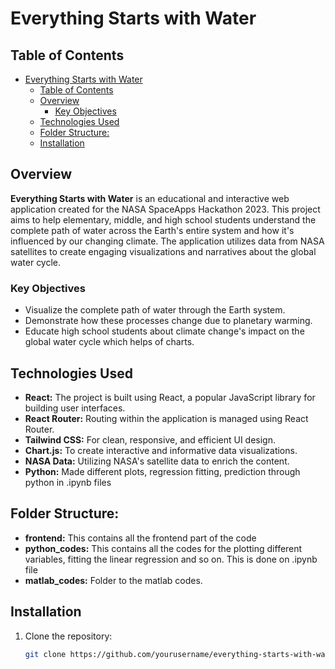 # Everything Starts with Water

## Table of Contents

- [Everything Starts with Water](#everything-starts-with-water)
  - [Table of Contents](#table-of-contents)
  - [Overview](#overview)
    - [Key Objectives](#key-objectives)
  - [Technologies Used](#technologies-used)
  - [Folder Structure:](#folder-structure)
  - [Installation](#installation)

## Overview

**Everything Starts with Water** is an educational and interactive web application created for the NASA SpaceApps Hackathon 2023. This project aims to help elementary, middle, and high school students understand the complete path of water across the Earth's entire system and how it's influenced by our changing climate. The application utilizes data from NASA satellites to create engaging visualizations and narratives about the global water cycle.

### Key Objectives

- Visualize the complete path of water through the Earth system.
- Demonstrate how these processes change due to planetary warming.
- Educate high school students about climate change's impact on the global water cycle which helps of charts.

## Technologies Used

- **React:** The project is built using React, a popular JavaScript library for building user interfaces.
- **React Router:** Routing within the application is managed using React Router.
- **Tailwind CSS:** For clean, responsive, and efficient UI design.
- **Chart.js:** To create interactive and informative data visualizations.
- **NASA Data:** Utilizing NASA's satellite data to enrich the content.
- **Python:** Made different plots, regression fitting, prediction through python in .ipynb files

## Folder Structure:

- **frontend:** This contains all the frontend part of the code
- **python_codes:** This contains all the codes for the plotting different variables, fitting the linear regression and so on. This is done on .ipynb file
- **matlab_codes:** Folder to the matlab codes.

## Installation

1. Clone the repository:

   ```bash
   git clone https://github.com/yourusername/everything-starts-with-water.git
   ```
